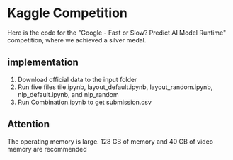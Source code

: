 # Kaggle Competition
Here is the code for the "Google - Fast or Slow? Predict AI Model Runtime" competition, where we achieved a silver medal.

## implementation
1. Download official data to the input folder
2. Run five files tile.ipynb, layout_default.ipynb, layout_random.ipynb, nlp_default.ipynb, and nlp_random
3. Run Combination.ipynb to get submission.csv

## Attention
The operating memory is large. 128 GB of memory and 40 GB of video memory are recommended
